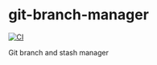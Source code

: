 # git-branch-manager

[![CI](https://github.com/ryan-rushton/git-branch-manager/workflows/CI/badge.svg)](https://github.com/ryan-rushton/git-branch-manager/actions)

Git branch and stash manager
